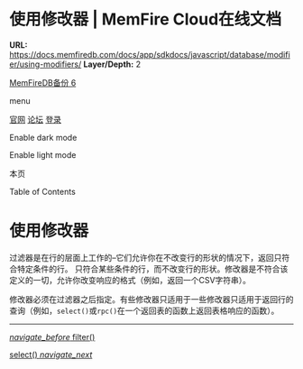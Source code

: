 # 使用修改器 | MemFire Cloud在线文档

**URL:** https://docs.memfiredb.com/docs/app/sdkdocs/javascript/database/modifier/using-modifiers/
**Layer/Depth:** 2

[MemFireDB备份 6](/)

menu

[官网](https://memfiredb.com/)
[论坛](https://community.memfiredb.com/)
[登录](https://cloud.memfiredb.com/auth/login)

Enable dark mode

Enable light mode

本页

Table of Contents

# 使用修改器

过滤器是在行的层面上工作的–它们允许你在不改变行的形状的情况下，返回只符合特定条件的行。
只符合某些条件的行，而不改变行的形状。修改器是不符合该定义的一切，允许你改变响应的格式（例如，返回一个CSV字符串）。

修改器必须在过滤器之后指定。有些修改器只适用于一些修改器只适用于返回行的查询（例如，`select()`或`rpc()`在一个返回表的函数上返回表格响应的函数）。

---

[*navigate\_before* filter()](/docs/app/sdkdocs/javascript/database/filter/filter/)

[select() *navigate\_next*](/docs/app/sdkdocs/javascript/database/modifier/db-modifiers-select/)